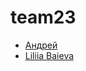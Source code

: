 
# team23

- [Андрей](https://andreibakhtinov.github.io/team23/andrei.html)
- [Liliia Baieva](https://andreibakhtinov.github.io/team23/liliiabaieva)